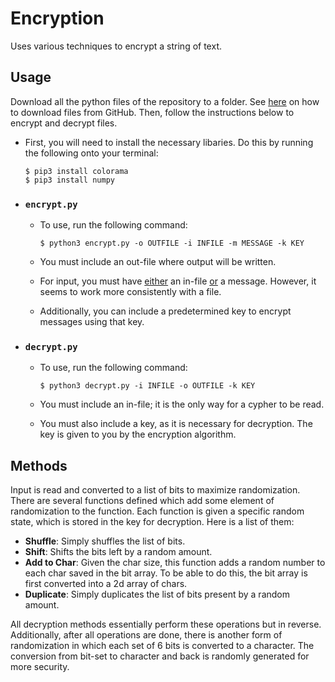 # Encryption
Uses various techniques to encrypt a string of text.

## Usage

Download all the python files of the repository to a folder. See [here](https://www.gitkraken.com/learn/git/github-download#how-to-downlaod-a-file-from-github) on how to download files from GitHub. Then, follow the instructions below to encrypt and decrypt files.

- First, you will need to install the necessary libaries. Do this by running the following onto your terminal:

    ```
    $ pip3 install colorama
    $ pip3 install numpy
    ```
- ### `encrypt.py`
    - To use, run the following command:

        ```
        $ python3 encrypt.py -o OUTFILE -i INFILE -m MESSAGE -k KEY
        ```
    - You must include an out-file where output will be written.
    - For input, you must have <u>either</u> an in-file <u>or</u> a message. However, it seems to work more consistently with a file.
    - Additionally, you can include a predetermined key to encrypt messages using that key.
    
- ### `decrypt.py`
    - To use, run the following command:

        ```
        $ python3 decrypt.py -i INFILE -o OUTFILE -k KEY
        ```

    - You must include an in-file; it is the only way for a cypher to be read.
    - You must also include a key, as it is necessary for decryption. The key is given to you by the encryption algorithm.


## Methods

Input is read and converted to a list of bits to maximize randomization. There are several functions defined which add some element of randomization to the function. Each function is given a specific random state, which is stored in the key for decryption. Here is a list of them:
- **Shuffle**: Simply shuffles the list of bits.
- **Shift**: Shifts the bits left by a random amount.
- **Add to Char**: Given the char size, this function adds a random number to each char saved in the bit array. To be able to do this, the bit array is first converted into a 2d array of chars.
- **Duplicate**: Simply duplicates the list of bits present by a random amount.

All decryption methods essentially perform these operations but in reverse. Additionally, after all operations are done, there is another form of randomization in which each set of 6 bits is converted to a character. The conversion from bit-set to character and back is randomly generated for more security.